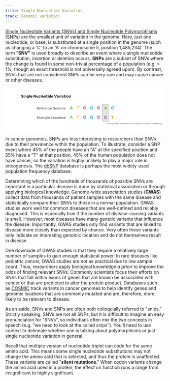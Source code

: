 ```yaml
---
title: Single Nucleotide Variation
track: Genomic Variation
---
```


[Single Nucleotide Variants (SNVs) and Single Nucleotide Polymorphisms (SNPs)](https://en.wikipedia.org/wiki/Single-nucleotide_polymorphism) are the smallest unit of variation in the genome. Here, just one nucleotide, or base, is substituted at a single position in the genome (such as changing a 'C' to an 'A' on chromosome 5, position 1,485,234). The term "**SNV"** is used broadly to describe an event where a single nucleotide substitution, insertion or deletion occurs. **SNPs** are a subset of SNVs where the change is found in some non-trivial percentage of a population (e.g. \> 1%, though an exact threshold is not universally agreed upon). By contrast, SNVs that are not considered SNPs can be very rare and may cause cancer or other diseases.

![](../images/3.2-SNV.jpg)

In cancer genomics, SNPs are less interesting to researchers than SNVs due to their prevalence within the population. To illustrate, consider a SNP event where 45% of the people have an "A" at the specified position and 55% have a "T" at that position. 45% of the human population does not have cancer, so the variation is highly unlikely to play a major role in oncogenesis. The [dbSNP](https://www.ncbi.nlm.nih.gov/snp/) database is perhaps the most widely-used population frequency database.

Determining which of the hundreds of thousands of possible SNVs are important in a particular disease is done by statistical association or through applying biological knowledge. Genome-wide association studies (**GWAS**) collect data from thousands of patient samples with the same disease and statistically compare their SNVs to those in a normal population. GWAS studies work well for common diseases that are well-defined and reliably diagnosed. This is especially true if the number of disease-causing variants is small. However, most diseases have many genetic variants that influence the disease. Importantly, GWAS studies only find variants that are linked to disease more closely than expected by chance. Very often these variants only indicate an interesting genomic location and do not themselves result in disease.

One downside of GWAS studies is that they require a relatively large number of samples to gain enough statistical power. In rare diseases like pediatric cancer, GWAS studies are not as practical due to low sample count. Thus, researchers apply biological knowledge _a priori_ to improve the odds of finding relevant SNVs. Commonly scientists focus their efforts on SNVs that fall within exons of genes that are known be associated with cancer or that are predicted to alter the protein product. Databases such as [COSMIC](https://cancer.sanger.ac.uk/cosmic) track variants in cancer genomes to help identify genes and genomic locations that are commonly mutated and are, therefore, more likely to be relevant to disease.

As an aside, SNVs and SNPs are often both colloquially referred to "snips." Strictly speaking, SNVs are not all SNPs, but it is difficult to imagine an easy pronunciation for "SNVs", so individuals often mix the two concepts in speech (e.g. "we need to look at the called snips"). You'll need to use context to delineate whether one is talking about polymorphisms or just single nucleotide variation in general.

Recall that multiple version of nucleotide triplet can code for the same amino acid. This means some single nucleotide substitutions may not change the amino acid that is selected, and thus the protein is unaffected. These variants are called "**silent mutations**." When codon variants change the amino acid used in a protein, the effect on function runs a range from insignificant to highly significant.
